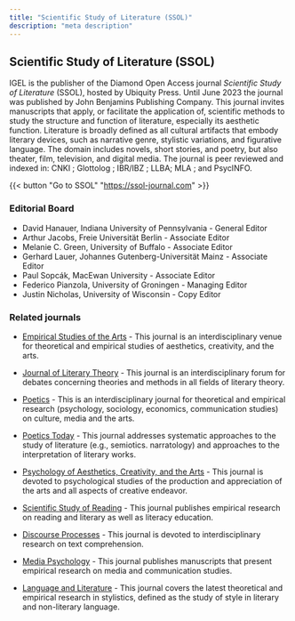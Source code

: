 ```yaml
---
title: "Scientific Study of Literature (SSOL)"
description: "meta description"
---
```


## Scientific Study of Literature (SSOL)
IGEL is the publisher of the Diamond Open Access journal *Scientific Study of Literature* (SSOL), hosted by Ubiquity Press. Until June 2023 the journal was published by John Benjamins Publishing Company. This journal invites manuscripts that apply, or facilitate the application of, scientific methods to study the structure and function of literature, especially its aesthetic function. Literature is broadly defined as all cultural artifacts that embody literary devices, such as narrative genre, stylistic variations, and figurative language. The domain includes novels, short stories, and poetry, but also theater, film, television, and digital media. The journal is peer reviewed and indexed in: CNKI ; Glottolog ; IBR/IBZ ; LLBA; MLA ; and PsycINFO.

{{< button "Go to SSOL" "https://ssol-journal.com" >}}

<!---### History
[to be completed]-->


### Editorial Board
- David Hanauer, Indiana University of Pennsylvania - General Editor
- Arthur Jacobs, Freie Universität Berlin - Associate Editor
- Melanie C. Green, University of Buffalo - Associate Editor
- Gerhard Lauer, Johannes Gutenberg-Universität Mainz - Associate Editor
- Paul Sopcák, MacEwan University - Associate Editor
- Federico Pianzola, University of Groningen - Managing Editor
- Justin Nicholas, University of Wisconsin - Copy Editor


### Related journals

* [Empirical Studies of the Arts](https://us.sagepub.com/en-us/nam/empirical-studies-of-the-arts/journal202393#description) - This journal is an interdisciplinary venue for theoretical and empirical studies of aesthetics, creativity, and the arts.

* [Journal of Literary Theory](http://www.jltonline.de/) - This journal is an interdisciplinary forum for debates concerning theories and methods in all fields of literary theory.

* [Poetics](https://www.journals.elsevier.com/poetics/) - This is an interdisciplinary journal for theoretical and empirical research (psychology, sociology, economics, communication studies) on culture, media and the arts.

* [Poetics Today](https://read.dukeupress.edu/poetics-today) - This journal addresses systematic approaches to the study of literature (e.g., semiotics. narratology) and approaches to the interpretation of literary works.

* [Psychology of Aesthetics, Creativity, and the Arts](http://www.apa.org/pubs/journals/aca/index.aspx) - This journal is devoted to psychological studies of the production and appreciation of the arts and all aspects of creative endeavor.

* [Scientific Study of Reading](https://www.tandfonline.com/toc/hssr20/current) - This journal publishes empirical research on reading and literary as well as literacy education.

* [Discourse Processes](https://www.tandfonline.com/toc/hdsp20/current) - This journal is devoted to interdisciplinary research on text comprehension.

* [Media Psychology](https://www.tandfonline.com/toc/hmep20/current) - This journal publishes manuscripts that present empirical research on media and communication studies.

* [Language and Literature](https://journals.sagepub.com/home/lal) - This journal covers the latest theoretical and empirical research in stylistics, defined as the study of style in literary and non-literary language.
